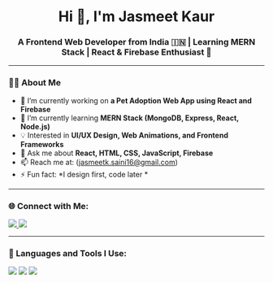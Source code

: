 <h1 align="center">Hi 👋, I'm Jasmeet Kaur</h1>
<h3 align="center">A Frontend Web Developer from India 🇮🇳 | Learning MERN Stack | React & Firebase Enthusiast 🚀</h3>

---

### 👩‍💻 About Me

- 🔭 I’m currently working on **a Pet Adoption Web App using React and Firebase**
- 🌱 I’m currently learning **MERN Stack (MongoDB, Express, React, Node.js)**
- 💡 Interested in **UI/UX Design, Web Animations, and Frontend Frameworks**
- 💬 Ask me about **React, HTML, CSS, JavaScript, Firebase**
- 📫 Reach me at: (jasmeetk.saini16@gmail.com)
- ⚡ Fun fact: *I design first, code later *

---

### 🌐 Connect with Me:

<p align="left">
  <a href="https://www.linkedin.com/in/(https://www.linkedin.com/in/jasmeet-kaur-30bb56303/)" target="_blank">
    <img src="https://img.shields.io/badge/-LinkedIn-0077B5?style=flat&logo=linkedin&logoColor=white" />
  </a>
  <a href="https://www.instagram.com/https://www.instagram.com/jasmeet_saini16/?next=%2F" target="_blank">
    <img src="https://img.shields.io/badge/-Instagram-E4405F?style=flat&logo=instagram&logoColor=white" />
  </a>
</p>

---

### 🧰 Languages and Tools I Use:

<p align="left">
  <img src="https://img.shields.io/badge/HTML5-E34F26?style=flat&logo=html5&logoColor=white" />
  <img src="https://img.shields.io/badge/CSS3-1572B6?style=flat&logo=css3&logoColor=white" />
  <img src="https://img.shields.io/badge/JavaScript-F7DF1E?style=flat&logo=javascript&logoColor=black" />
  <img src="https://
